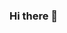 ### Hi there 👋

<!--
**SurajNikam68/SurajNikam68** is a ✨ _special_ ✨ repository because its `README.md` (this file) appears on your GitHub profile.
Auther- Suraj nikam
cd

Here are some ideas to get you started:

- 🔭 I’m currently working on ...
- 🌱 I’m currently learning ...
- 👯 I’m looking to collaborate on ...
- 🤔 I’m looking for help with ...
- 💬 Ask me about ...
- 📫 How to reach me: ...
- 😄 Pronouns: ...
- ⚡ Fun fact: ...
-cd
-->
